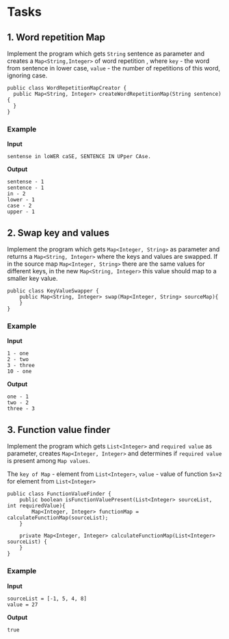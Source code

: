 # Tasks

## 1. Word repetition Map

Implement the program which gets `String` sentence as parameter and creates a `Map<String,Integer>` of word repetition ,
where `key` - the word from sentence in lower case, `value` - the number of repetitions of this word, ignoring case.

```
public class WordRepetitionMapCreator {
  public Map<String, Integer> createWordRepetitionMap(String sentence) {
  }
}
```

### Example

**Input**

```
sentense in loWER caSE, SENTENCE IN UPper CAse.
```

**Output**

```
sentense - 1
sentence - 1
in - 2
lower - 1
case - 2
upper - 1
```

## 2. Swap key and values

Implement the program which gets `Map<Integer, String>` as parameter and returns a `Map<String, Integer>` where the keys
and values are swapped. If in the source map `Map<Integer, String>` there are the same values for different keys, in the
new `Map<String, Integer>` this value should map to a smaller key value.

```
public class KeyValueSwapper {
    public Map<String, Integer> swap(Map<Integer, String> sourceMap){
    }
}
```

### Example

**Input**

```
1 - one
2 - two
3 - three
10 - one
```

**Output**

```
one - 1
two - 2
three - 3
```

## 3. Function value finder

Implement the program which gets `List<Integer>` and `required value` as parameter, creates `Map<Integer, Integer>` and
determines if `required value` is present among `Map values`.

The `key of Map` - element from `List<Integer>`, `value` - value of function `5x+2` for element from `List<Integer>`

```
public class FunctionValueFinder {
    public boolean isFunctionValuePresent(List<Integer> sourceList, int requiredValue){
        Map<Integer, Integer> functionMap = calculateFunctionMap(sourceList);
    }

    private Map<Integer, Integer> calculateFunctionMap(List<Integer> sourceList) {
    }
}
```

### Example

**Input**

```
sourceList = [-1, 5, 4, 8]
value = 27
```

**Output**

```
true
```